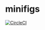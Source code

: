 # minifigs

[![CircleCI](https://circleci.com/gh/wikk2207/minifigs.svg?style=shield&circle-token=e39f21984751bb124683e98b8d9767b3cd1441ca)](https://app.circleci.com/pipelines/github/wikk2207/minifigs)

